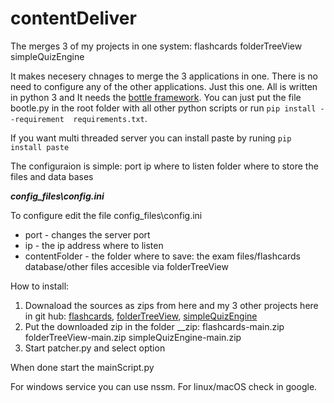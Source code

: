 # contentDeliver
The merges 3 of my projects in one system: flashcards folderTreeView simpleQuizEngine

It makes necesery chnages to merge the 3 applications in one. There is no need to configure any of the other applications. Just this one.
All is written in python 3 and It needs the [bottle framework](https://github.com/bottlepy/bottle). You can just put the file bootle.py in the root folder with all other python scripts or run ``pip install --requirement  requirements.txt``.

If you want multi threaded server you can install paste by runing ``pip install paste``

The configuraion is simple: port ip where to listen folder where to store the files and data bases

***config_files\config.ini***

To configure edit the file config_files\config.ini
- port - changes the server port
- ip - the ip address where to listen
- contentFolder - the folder where to save: the exam files/flashcards database/other files accesible via folderTreeView

How to install: 
1. Downaload the sources as zips from here and my 3 other projects here in git hub: [flashcards](https://github.com/cemkata/flashcards/), [folderTreeView](https://github.com/cemkata/folderTreeView/), [simpleQuizEngine](https://github.com/cemkata/simpleQuizEngine/)
2. Put the downloaded zip in the folder __zip: flashcards-main.zip folderTreeView-main.zip simpleQuizEngine-main.zip
3. Start patcher.py and select option

When done start the mainScript.py

For windows service you can use nssm.
For linux/macOS check in google.
